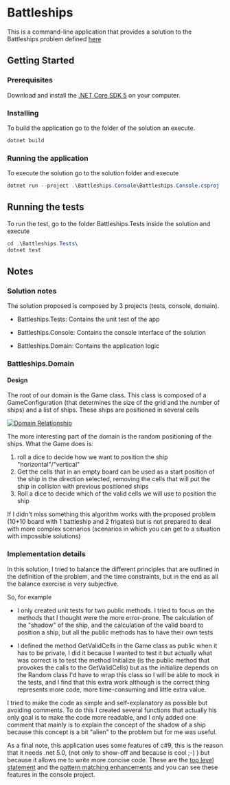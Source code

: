 # Battleships

This is a command-line application that provides a solution to the Battleships problem defined [here](https://medium.com/guestline-labs/hints-for-our-interview-process-and-code-test-ae647325f400)

## Getting Started

### Prerequisites

Download and install the [.NET Core SDK 5](<https://dotnet.microsoft.com/download/dotnet/5.0>) on your computer.

### Installing

To build the application go to the folder of the solution an execute.

```powershell
dotnet build
```

### Running the application

To execute the solution go to the solution folder and execute

```powershell
dotnet run --project .\Battleships.Console\Battleships.Console.csproj
```

## Running the tests

To run the test, go to the folder Battleships.Tests inside the solution and execute

```powershell
cd .\Battleships.Tests\ 
dotnet test
```

## Notes

### Solution notes

The solution proposed is composed by 3 projects (tests, console, domain).

* Battleships.Tests: Contains the unit test of the app

* Battleships.Console: Contains the console interface of the solution

* Battleships.Domain: Contains the application logic

### Battleships.Domain

#### Design

The root of our domain is the Game class. This class is composed of a GameConfiguration (that determines the size of the grid and the number of ships) and a list of ships. These ships are positioned in several cells

[![Domain Relationship](https://mermaid.ink/img/eyJjb2RlIjoiY2xhc3NEaWFncmFtXG4gICAgR2FtZSBcIjFcIiAtLSogXCIxXCIgR2FtZUNvbmZpZ3VyYXRpb25cbiAgICBHYW1lIFwiMVwiIC0tKiBcIipcIiBTaGlwXG4gICAgR2FtZSAtLT4gQ2VsbFxuICAgIFNoaXAgLS0-IENlbGxcbiAgICAgICAgICAgICIsIm1lcm1haWQiOnsidGhlbWUiOiJkZWZhdWx0In0sInVwZGF0ZUVkaXRvciI6ZmFsc2V9)](https://mermaid-js.github.io/mermaid-live-editor/#/edit/eyJjb2RlIjoiY2xhc3NEaWFncmFtXG4gICAgR2FtZSBcIjFcIiAtLSogXCIxXCIgR2FtZUNvbmZpZ3VyYXRpb25cbiAgICBHYW1lIFwiMVwiIC0tKiBcIipcIiBTaGlwXG4gICAgR2FtZSAtLT4gQ2VsbFxuICAgIFNoaXAgLS0-IENlbGxcbiAgICAgICAgICAgICIsIm1lcm1haWQiOnsidGhlbWUiOiJkZWZhdWx0In0sInVwZGF0ZUVkaXRvciI6ZmFsc2V9)

The more interesting part of the domain is the random positioning of the ships. What the Game does is:

1. roll a dice to decide how we want to position the ship "horizontal"/"vertical"
1. Get the cells that in an empty board can be used as a start position of the ship in the direction selected, removing the cells that will put the ship in collision with previous positioned ships
1. Roll a dice to decide which of the valid cells we will use to position the ship

If I didn't miss something this algorithm works with the proposed problem (10*10 board with 1 battleship and 2 frigates) but is not prepared to deal with more complex scenarios (scenarios in which you can get to a situation with impossible solutions)

### Implementation details

In this solution, I tried to balance the different principles that are outlined in the definition of the problem, and the time constraints,  but in the end as all the balance exercise is very subjective.

So, for example

* I only created unit tests for two public methods. I tried to focus on the methods that I thought were the more error-prone. The calculation of the "shadow" of the ship, and the calculation of the valid board to position a ship, but all the public methods has to have their own tests

* I defined the method GetValidCells in the Game class as public when it has to be private, I did it because I wanted to test it but actually what was correct is to test the method Initialize (is the public method that provokes the calls to the GetValidCells) but as the initialize depends on the Random class I'd have to wrap this class so I will be able to mock in the tests, and I find that this extra work although is the correct thing represents more code, more time-consuming and little extra value.

I tried to make the code as simple and self-explanatory as possible but avoiding comments. To do this I created several functions that actually his only goal is to make the code more readable, and I only added one comment that mainly is to explain the concept of the shadow of a ship because this concept is a bit "alien" to the problem but for me was useful.

As a final note, this application uses some features of c#9, this is the reason that it needs .net 5.0, (not only to show-off and because is cool ;-) ) but because it allows me to write more concise code. These are the [top level statement](https://docs.microsoft.com/en-us/dotnet/csharp/whats-new/csharp-9#top-level-statements) and the [pattern matching enhancements](https://docs.microsoft.com/en-us/dotnet/csharp/whats-new/csharp-9#pattern-matching-enhancements) and you can see these features in the console project.
